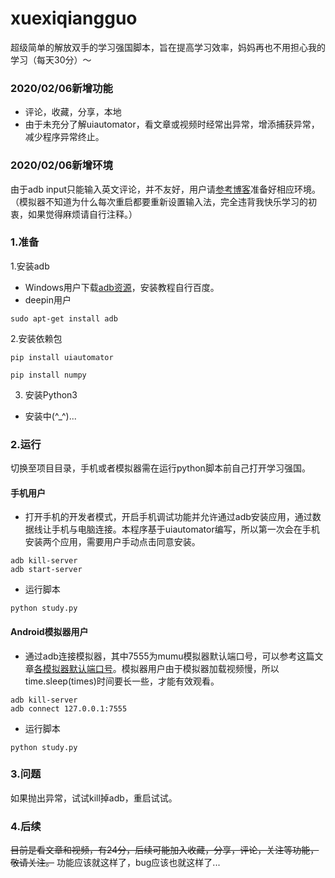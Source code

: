 # xuexiqiangguo
超级简单的解放双手的学习强国脚本，旨在提高学习效率，妈妈再也不用担心我的学习（每天30分）～
### 2020/02/06新增功能
- 评论，收藏，分享，本地
- 由于未充分了解uiautomator，看文章或视频时经常出异常，增添捕获异常，减少程序异常终止。
### 2020/02/06新增环境
由于adb input只能输入英文评论，并不友好，用户请[参考博客](https://blog.csdn.net/slimboy123/article/details/54140029)准备好相应环境。
（模拟器不知道为什么每次重启都要重新设置输入法，完全违背我快乐学习的初衷，如果觉得麻烦请自行注释。）
### 1.准备
1.安装adb
- Windows用户下载[adb资源](https://pan.baidu.com/s/16EpQvsGX19L9b6vZwRx7Aw)，安装教程自行百度。
- deepin用户
```
sudo apt-get install adb
```
2.安装依赖包
```
pip install uiautomator
```
```
pip install numpy
```
3. 安装Python3
- 安装中(^_^)...
### 2.运行
切换至项目目录，手机或者模拟器需在运行python脚本前自己打开学习强国。
#### 手机用户
- 打开手机的开发者模式，开启手机调试功能并允许通过adb安装应用，通过数据线让手机与电脑连接。本程序基于uiautomator编写，所以第一次会在手机安装两个应用，需要用户手动点击同意安装。
```
adb kill-server
adb start-server
```
- 运行脚本
```
python study.py
```
#### Android模拟器用户
- 通过adb连接模拟器，其中7555为mumu模拟器默认端口号，可以参考这篇文章[各模拟器默认端口号](https://www.cnblogs.com/HakunaMatata-/p/10609307.html)。模拟器用户由于模拟器加载视频慢，所以time.sleep(times)时间要长一些，才能有效观看。
```
adb kill-server
adb connect 127.0.0.1:7555
```
- 运行脚本
```
python study.py
```
### 3.问题
如果抛出异常，试试kill掉adb，重启试试。
### 4.后续
~~目前是看文章和视频，有24分，后续可能加入收藏，分享，评论，关注等功能，敬请关注。~~
功能应该就这样了，bug应该也就这样了...
